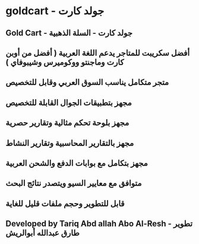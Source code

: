 # goldcart - جولد كارت
## Gold Cart - جولد كارت - السلة الذهبية
## أفضل سكريبت للمتاجر يدعم اللغة العربية ( أفضل من أوبن كارت وماجنتو ووكوميرس وشيبوفاي )
## متجر متكامل يناسب السوق العربي وقابل للتخصيص
## مجهز بتطبيقات الجوال القابلة للتخصيص
## مجهز بلوحة تحكم مثالية وتقارير حصرية
## مجهز بالتقارير المحاسبية  وتقارير النشاط
## مجهز بتكامل مع بوابات الدفع والشحن العربية
## متوافق مع معايير السيو ويتصدر نتائج البحث
## قابل للتطوير وحجم ملفات قليل للغاية 
## Developed by Tariq Abd allah Abo Al-Resh - تطوير طارق عبدالله أبوالريش
